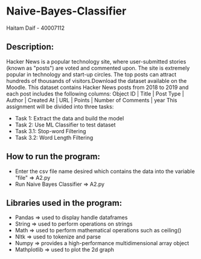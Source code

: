 # Naive-Bayes-Classifier

Haitam Daif - 40007112

## Description:
Hacker News is a popular technology site, where user-submitted stories (known as "posts") are
voted and commented upon. The site is extremely popular in technology and start-up circles. 
The top posts can attract hundreds of thousands of visitors.Download the dataset available on the Moodle. 
This dataset contains Hacker News posts from 2018 to 2019 and each post includes the following columns:
Object ID | Title | Post Type | Author | Created At | URL | Points | Number of Comments | year
This assignment will be divided into three tasks:
* Task 1: Extract the data and build the model
* Task 2: Use ML Classifier to test dataset
* Task 3.1: Stop-word Filtering
* Task 3.2: Word Length Filtering

## How to run the program:
* Enter the csv file name desired which contains the data into the variable "file" => A2.py
* Run Naive Bayes Classifier => A2.py

## Libraries used in the program:
* Pandas       => used to display handle dataframes
* String       => used to perform operations on strings
* Math         => used to perform mathematical operations such as ceiling()
* Nltk	       => used to tokenize and parse 
* Numpy	       => provides a high-performance multidimensional array object
* Mathplotlib  => used to plot the 2d graph 
